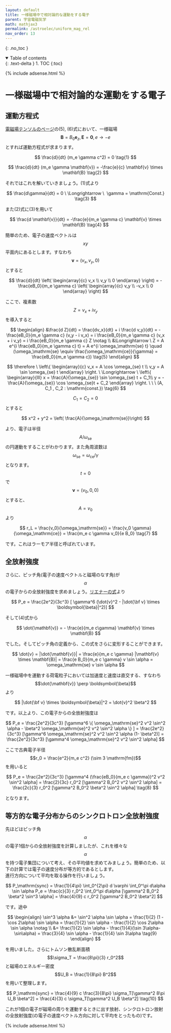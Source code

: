 ```yaml
---
layout: default
title: 一様磁場中で相対論的な運動をする電子
parent: 宇宙電磁気学
math: mathjax3
permalink: /astroelec/uniform_mag_rel
nav_order: 13
---
```


{: .no_toc }

<details open markdown="block">
  <summary>
    Table of contents
  </summary>
  {: .text-delta }
1. TOC
{:toc}
</details>

{% include adsense.html %}

# 一様磁場中で相対論的な運動をする電子

## 運動方程式

[電磁場テンソルのページ](/astroelec/emtensor)の(5), (6)式において、一様磁場$$\mathbf{B} = B_0 \mathbf{e}_z, \mathbf{E} = \mathbf{0}, e \rightarrow -e$$とすれば運動方程式が求まります。

$$
\frac{d}{dt} (m_e \gamma c^2) 
= 0 \tag{1}
$$

$$
\frac{d}{dt} (m_e \gamma \mathbf{v}) 
= -\frac{e}{c} \mathbf{v} \times \mathbf{B} \tag{2}
$$

それではこれを解いていきましょう。(1)式より

$$
\frac{d\gamma}{dt} = 0 \ \Longrightarrow \ 
\gamma 
= \mathrm{Const.} \tag{3}
$$

また(2)式に(3)を用いて

$$
\frac{d \mathbf{v}}{dt} 
= -\frac{e}{m_e \gamma c} \mathbf{v} \times \mathbf{B} \tag{4}
$$

簡単のため、電子の速度ベクトルは$$xy$$平面内にあるとします。すなわち$$\mathbf{v} = (v_x, v_y, 0)$$とすると

$$
\frac{d}{dt} \left( \begin{array}{c}
v_x \\
v_y \\
0
\end{array} \right) 
= - \frac{eB_0}{m_e \gamma c}
\left( \begin{array}{c}
v_y \\
-v_x \\
0
\end{array} \right)
$$

ここで、複素数$$Z = v_x + i v_y$$を導入すると

$$
\begin{align}
&\frac{d Z}{dt} 
= \frac{dv_x}{dt} + i \frac{d v_y}{dt} 
= - \frac{eB_0}{m_e \gamma c} (v_y - i v_x) 
= i \frac{eB_0}{m_e \gamma c} (v_x + i v_y) = i \frac{eB_0}{m_e \gamma c} Z \notag \\
&\Longrightarrow \
Z 
= A e^{i \frac{eB_0}{m_e \gamma c} t} 
= A e^{i \omega_\mathrm{se} t} \quad 
(\omega_\mathrm{se} \equiv \frac{\omega_\mathrm{ce}}{\gamma} = \frac{eB_0}{m_e \gamma c}) \tag{5}
\end{align}
$$

$$
\therefore \ \left\{ \begin{array}{c} 
v_x 
= A \cos \omega_{se} t \\
v_y 
= A \sin \omega_{se} t 
\end{array} \right. \ \Longrightarrow \ 
\left\{ \begin{array}{lll} 
x 
= \frac{A}{\omega_{se}} \sin \omega_{se} t + C_1\\
y 
= - \frac{A}{\omega_{se}} \cos \omega_{se}t + C_2 
\end{array} \right. \ \ \ (A, C_1 , C_2 : \mathrm{const.}) \tag{6}
$$

$$C_1 = C_2 = 0$$とすると

$$
x^2 + y^2 
= \left( \frac{A}{\omega_\mathrm{se}}\right)
$$

より、電子は半径$$A/\omega_\mathrm{se}$$の円運動をすることがわかります。また角周波数は$$\omega_\mathrm{se} = \omega_\mathrm{ce}/\gamma$$となります。$$t = 0$$で$$\mathbf{v} = (v_0, 0, 0)$$とすると、$$A = v_0$$より

$$
r_L 
= \frac{v_0}{\omega_\mathrm{se}} 
= \frac{v_0 \gamma}{\omega_\mathrm{ce}} 
= \frac{m_e c \gamma v_0}{e B_0} \tag{7}
$$

です。これはラーモア半径と呼ばれています。

## 全放射強度

さらに、ピッチ角(電子の速度ベクトルと磁場のなす角)が$$\alpha$$の電子からの全放射強度を求めましょう。[リエナーの式](/astroelec/lienard_larmor)より

$$
P_e 
= \frac{2e^2}{3c^3} [ \gamma^6 (\dot{v}^2 - |\dot{\bf v} \times \boldsymbol{\beta}|^2)]
$$

そして(4)式から

$$
\dot{\mathbf{v}} 
= - \frac{e}{m_e c\gamma} \mathbf{v} \times \mathbf{B} 
$$

でした。そしてピッチ角の定義から、この式をさらに変形することができます。

$$
\dot{v} 
= |\dot{\mathbf{v}}| 
= \frac{e}{m_e c \gamma} |\mathbf{v} \times \mathbf{B}| 
= \frac{e B_0}{m_e c \gamma} v \sin \alpha 
= \omega_\mathrm{se} v \sin \alpha
$$

一様磁場中を運動する荷電粒子においては加速度と速度は直交する、すなわち$$\dot{\mathbf{v}} \perp \boldsymbol{\beta}$$より

$$
|\dot{\bf v} \times \boldsymbol{\beta}|^2 
= \dot{v}^2 \beta^2
$$

です。以上より、この電子からの全放射強度は

$$
P_e 
= \frac{2e^2}{3c^3} [\gamma^6 \{ \omega_\mathrm{se}^2 v^2 \sin^2 \alpha - \beta^2 \omega_\mathrm{se}^2 v^2 \sin^2 \alpha \} ] 
= \frac{2e^2}{3c^3} [\gamma^6 \omega_\mathrm{se}^2 v^2 \sin^2 \alpha (1- \beta^2)] 
= \frac{2e^2}{3c^3} [\gamma^4 \omega_\mathrm{se}^2 v^2 \sin^2 \alpha]
$$

ここで古典電子半径$$r_0 = \frac{e^2}{m_e c^2} (\sim 3 \mathrm{fm})$$を用いると

$$
P_e 
= \frac{2e^2}{3c^3} [\gamma^4 (\frac{eB_0}{m_e c \gamma})^2 v^2 \sin^2 \alpha] = \frac{2}{3c} r_0^2 [\gamma^2 B_0^2 v^2 \sin^2 \alpha] 
= \frac{2c}{3} r_0^2 [\gamma^2 B_0^2 \beta^2 \sin^2 \alpha] \tag{8}
$$

となります。

## 等方的な電子分布からのシンクロトロン全放射強度

先ほどはピッチ角$$\alpha$$の電子1個からの全放射強度を計算しましたが、これを様々な$$\alpha$$を持つ電子集団について考え、その平均値を求めてみましょう。簡単のため、以下の計算では電子の速度分布が等方的であるとします。  
進行方向について平均を取る操作を行いましょう。

$$
P_\mathrm{sync} 
= \frac{1}{4\pi} \int_0^{2\pi} d \varphi \int_0^\pi d\alpha \sin \alpha P_e 
= \frac{c}{3} r_0^2 \int_0^\pi d\alpha [\gamma^2 B_0^2 \beta^2 \sin^3 \alpha] 
= \frac{4}{9} c r_0^2 [\gamma^2 B_0^2 \beta^2]
$$

です。途中

$$
\begin{align}
\sin^3 \alpha 
&= \sin^2 \alpha \sin \alpha 
= \frac{1}{2} (1 - \cos 2\alpha) \sin \alpha 
= \frac{1}{2} \sin \alpha - \frac{1}{2} \cos 2\alpha \sin \alpha \notag \\
&= \frac{1}{2} \sin \alpha - \frac{1}{4}(\sin 3\alpha- \sin\alpha) 
= \frac{3}{4} \sin \alpha - \frac{1}{4} \sin 3\alpha \tag{9}
\end{align}
$$

を用いました。さらにトムソン散乱断面積$$\sigma_T = \frac{8\pi}{3} r_0^2$$と磁場のエネルギー密度$$U_B = \frac{1}{8\pi} B^2$$を用いて整理します。

$$
P_\mathrm{sync} 
= \frac{4}{9} c \frac{3}{8\pi} \sigma_T[\gamma^2 8\pi U_B \beta^2] 
= \frac{4}{3} c \sigma_T[\gamma^2 U_B \beta^2] \tag{10}
$$

これが1個の電子が磁場の周りを運動するときに出す放射、シンクロトロン放射の全放射強度(の電子の速度ベクトル方向に対して平均をとったもの)です。

{% include adsense.html %}
